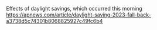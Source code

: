 Effects of daylight savings, which occurred this morning <https://apnews.com/article/daylight-saving-2023-fall-back-a3738d5c74301b8068825927c49fc6b4>
